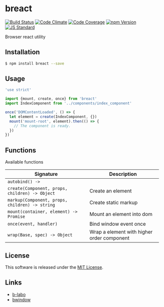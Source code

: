 breact
==========

<!---
This file is generated by ape-tmpl. Do not update manually.
--->

<!-- Badge Start -->
<a name="badges"></a>

[![Build Status][bd_travis_shield_url]][bd_travis_url]
[![Code Climate][bd_codeclimate_shield_url]][bd_codeclimate_url]
[![Code Coverage][bd_codeclimate_coverage_shield_url]][bd_codeclimate_url]
[![npm Version][bd_npm_shield_url]][bd_npm_url]
[![JS Standard][bd_standard_shield_url]][bd_standard_url]

[bd_repo_url]: https://github.com/b-labo/breact
[bd_travis_url]: http://travis-ci.org/b-labo/breact
[bd_travis_shield_url]: http://img.shields.io/travis/b-labo/breact.svg?style=flat
[bd_travis_com_url]: http://travis-ci.com/b-labo/breact
[bd_travis_com_shield_url]: https://api.travis-ci.com/b-labo/breact.svg?token=
[bd_license_url]: https://github.com/b-labo/breact/blob/master/LICENSE
[bd_codeclimate_url]: http://codeclimate.com/github/b-labo/breact
[bd_codeclimate_shield_url]: http://img.shields.io/codeclimate/github/b-labo/breact.svg?style=flat
[bd_codeclimate_coverage_shield_url]: http://img.shields.io/codeclimate/coverage/github/b-labo/breact.svg?style=flat
[bd_gemnasium_url]: https://gemnasium.com/b-labo/breact
[bd_gemnasium_shield_url]: https://gemnasium.com/b-labo/breact.svg
[bd_npm_url]: http://www.npmjs.org/package/breact
[bd_npm_shield_url]: http://img.shields.io/npm/v/breact.svg?style=flat
[bd_standard_url]: http://standardjs.com/
[bd_standard_shield_url]: https://img.shields.io/badge/code%20style-standard-brightgreen.svg

<!-- Badge End -->


<!-- Description Start -->
<a name="description"></a>

Browser react utility

<!-- Description End -->


<!-- Overview Start -->
<a name="overview"></a>



<!-- Overview End -->


<!-- Sections Start -->
<a name="sections"></a>

<!-- Section from "doc/guides/01.Installation.md.hbs" Start -->

<a name="section-doc-guides-01-installation-md"></a>

Installation
-----

```bash
$ npm install breact --save
```


<!-- Section from "doc/guides/01.Installation.md.hbs" End -->

<!-- Section from "doc/guides/02.Usage.md.hbs" Start -->

<a name="section-doc-guides-02-usage-md"></a>

Usage
---------

```javascript
'use strict'

import {mount, create, once} from 'breact'
import IndexComponent from '../components/index_component'

once('DOMContentLoaded', () => {
  let element = create(IndexComponent, {})
  mount('mount-root', element).then(() => {
    // The component is ready.
  })
})

```


<!-- Section from "doc/guides/02.Usage.md.hbs" End -->

<!-- Section from "doc/guides/03.Functions.md.hbs" Start -->

<a name="section-doc-guides-03-functions-md"></a>

Functions
---------

Available functions

| Signature | Description |
| ---- | ----------- |
| `autobind() -> ` |  |
| `create(Component, props, children) -> Object` | Create an element |
| `markup(Component, props, children) -> string` | Create static markup |
| `mount(container, element) -> Promise` | Mount an element into dom |
| `once(event, handler)` | Bind window event once |
| `wrap(Base, spec) -> Object` | Wrap a element with higher order component |


<!-- Section from "doc/guides/03.Functions.md.hbs" End -->


<!-- Sections Start -->


<!-- LICENSE Start -->
<a name="license"></a>

License
-------
This software is released under the [MIT License](https://github.com/b-labo/breact/blob/master/LICENSE).

<!-- LICENSE End -->


<!-- Links Start -->
<a name="links"></a>

Links
------

+ [b-labo][b_labo_url]
+ [bwindow][bwindow_url]

[b_labo_url]: https://github.com/b-labo
[bwindow_url]: https://github.com/b-labo/bwindow#readme

<!-- Links End -->
